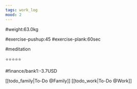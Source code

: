 ```yaml
---
tags: work_log
mood: 2
---
```


#weight:63.0kg

#exercise-pushup:45
#exercise-plank:60sec

#meditation

⭐⭐⭐⭐⭐

#finance/bank1:-3.7USD

[[todo_family|To-Do @Family]]
[[todo_work|To-Do @Work]]
